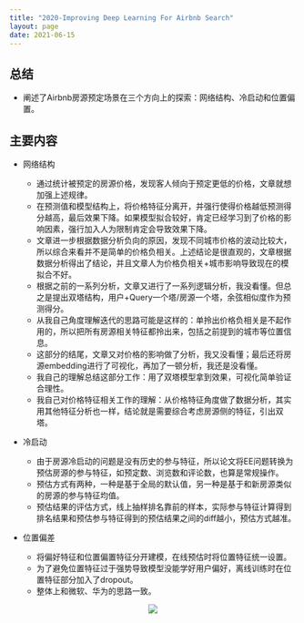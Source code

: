 ```yaml
---
title: "2020-Improving Deep Learning For Airbnb Search"
layout: page
date: 2021-06-15
---
```


## 总结

- 阐述了Airbnb房源预定场景在三个方向上的探索：网络结构、冷启动和位置偏置。

## 主要内容

- 网络结构
    - 通过统计被预定的房源价格，发现客人倾向于预定更低的价格，文章就想加强上述规律。
    - 在预测值和模型结构上，将价格特征分离开，并强行使得价格越低预测得分越高，最后效果下降。如果模型拟合较好，肯定已经学习到了价格的影响因素，强行加入人为限制肯定会导致效果下降。
    - 文章进一步根据数据分析负向的原因，发现不同城市价格的波动比较大，所以综合来看并不是简单的价格负相关。上述结论是很直观的，文章根据数据分析得出了结论，并且文章人为价格负相关+城市影响导致现在的模拟合不好。
    - 根据之前的一系列分析，文章又进行了一系列逻辑分析，我没看懂。但总之是提出双塔结构，用户+Query一个塔/房源一个塔，余弦相似度作为预测得分。
    - 从我自己角度理解迭代的思路可能是这样的：单拎出价格负相关是不起作用的，所以把所有房源相关特征都拎出来，包括之前提到的城市等位置信息。
    - 这部分的结尾，文章又对价格的影响做了分析，我又没看懂；最后还将房源embedding进行了可视化，再加了一顿分析，我还是没看懂。
    - 我自己的理解总结这部分工作：用了双塔模型拿到效果，可视化简单验证合理性。
    - 我自己对价格特征相关工作的理解：从价格特征角度做了数据分析，其实用其他特征分析也一样，结论就是需要综合考虑房源侧的特征，引出双塔。

- 冷启动
    - 由于房源冷启动的问题是没有历史的参与特征，所以论文将EE问题转换为预估房源的参与特征，如预定数、浏览数和评论数，也算是常规操作。
    - 预估方式有两种，一种是基于全局的默认值，另一种是基于和新房源类似的房源的参与特征均值。
    - 预估结果的评估方式，线上抽样排名靠前的样本，实际参与特征计算得到排名结果和预估参与特征得到的预估结果之间的diff越小，预估方式越准。

- 位置偏差
    - 将偏好特征和位置偏置特征分开建模，在线预估时将位置特征统一设置。
    - 为了避免位置特征过于强势导致模型没能学好用户偏好，离线训练时在位置特征部分加入了dropout。
    - 整体上和微软、华为的思路一致。
 <div style="text-align: center"><img src="/wiki/attach/images/airbnb-bias-01.png" style="max-width:500px"></div>